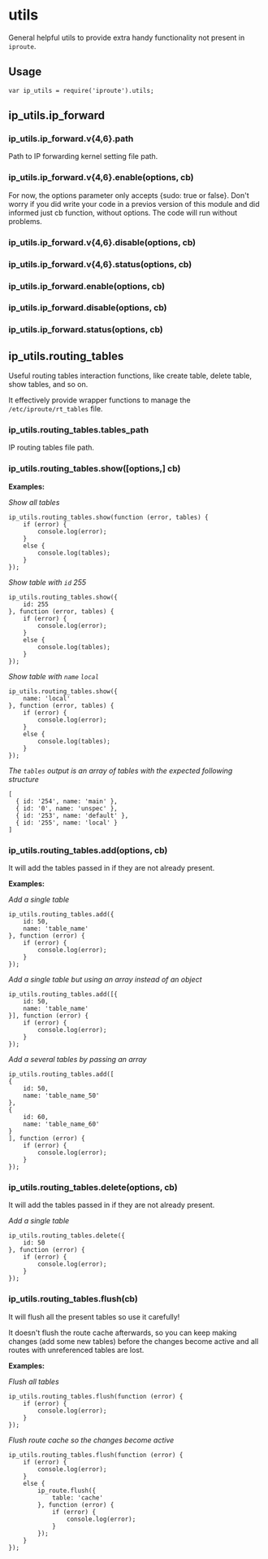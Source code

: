 # utils

General helpful utils to provide extra handy functionality not present in `iproute`.

## Usage

	var ip_utils = require('iproute').utils;

## ip_utils.ip_forward

### ip_utils.ip_forward.v{4,6}.path

Path to IP forwarding kernel setting file path.

### ip_utils.ip_forward.v{4,6}.enable(options, cb)
For now, the options parameter only accepts {sudo: true or false}.
Don't worry if you did write your code in a previos version of this module and did informed just cb function, without options. The code will run without problems. 
### ip_utils.ip_forward.v{4,6}.disable(options, cb)
### ip_utils.ip_forward.v{4,6}.status(options, cb)

### ip_utils.ip_forward.enable(options, cb)
### ip_utils.ip_forward.disable(options, cb)
### ip_utils.ip_forward.status(options, cb)

## ip_utils.routing_tables

Useful routing tables interaction functions, like create table, delete table, show tables, and so on.

It effectively provide wrapper functions to manage the `/etc/iproute/rt_tables` file.

### ip_utils.routing_tables.tables_path

IP routing tables file path.

### ip_utils.routing_tables.show([options,] cb)

**Examples:**

*Show all tables*

	ip_utils.routing_tables.show(function (error, tables) {
		if (error) {
			console.log(error);
		}
		else {
			console.log(tables);
		}
	});

*Show table with `id` 255*

	ip_utils.routing_tables.show({
		id: 255
	}, function (error, tables) {
		if (error) {
			console.log(error);
		}
		else {
			console.log(tables);
		}
	});

*Show table with `name` `local`*

	ip_utils.routing_tables.show({
		name: 'local'
	}, function (error, tables) {
		if (error) {
			console.log(error);
		}
		else {
			console.log(tables);
		}
	});

*The `tables` output is an array of tables with the expected following structure*

	[
	  { id: '254', name: 'main' },
      { id: '0', name: 'unspec' },
      { id: '253', name: 'default' },
      { id: '255', name: 'local' }
    ]

### ip_utils.routing_tables.add(options, cb)

It will add the tables passed in if they are not already present.

**Examples:**

*Add a single table*

	ip_utils.routing_tables.add({
		id: 50,
		name: 'table_name'
	}, function (error) {
		if (error) {
			console.log(error);
		}
	});

*Add a single table but using an array instead of an object*

	ip_utils.routing_tables.add([{
		id: 50,
		name: 'table_name'
	}], function (error) {
		if (error) {
			console.log(error);
		}
	});

*Add a several tables by passing an array*

	ip_utils.routing_tables.add([
	{
		id: 50,
		name: 'table_name_50'
	},
	{
    	id: 60,
    	name: 'table_name_60'
    }
	], function (error) {
		if (error) {
			console.log(error);
		}
	});

### ip_utils.routing_tables.delete(options, cb)

It will add the tables passed in if they are not already present.

*Add a single table*

	ip_utils.routing_tables.delete({
		id: 50
	}, function (error) {
		if (error) {
			console.log(error);
		}
	});

### ip_utils.routing_tables.flush(cb)

It will flush all the present tables so use it carefully!

It doesn't flush the route cache afterwards, so you can keep making changes (add some new tables) before the changes
become active and all routes with unreferenced tables are lost.

**Examples:**

*Flush all tables*

	ip_utils.routing_tables.flush(function (error) {
		if (error) {
			console.log(error);
		}
	});

*Flush route cache so the changes become active*

	ip_utils.routing_tables.flush(function (error) {
		if (error) {
			console.log(error);
		}
		else {
			ip_route.flush({
        		table: 'cache'
        	}, function (error) {
        		if (error) {
        			console.log(error);
        		}
        	});
		}
	});